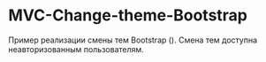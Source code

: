 # MVC-Change-theme-Bootstrap
Пример реализации смены тем Bootstrap ().
Смена тем доступна неавторизованным пользователям.
